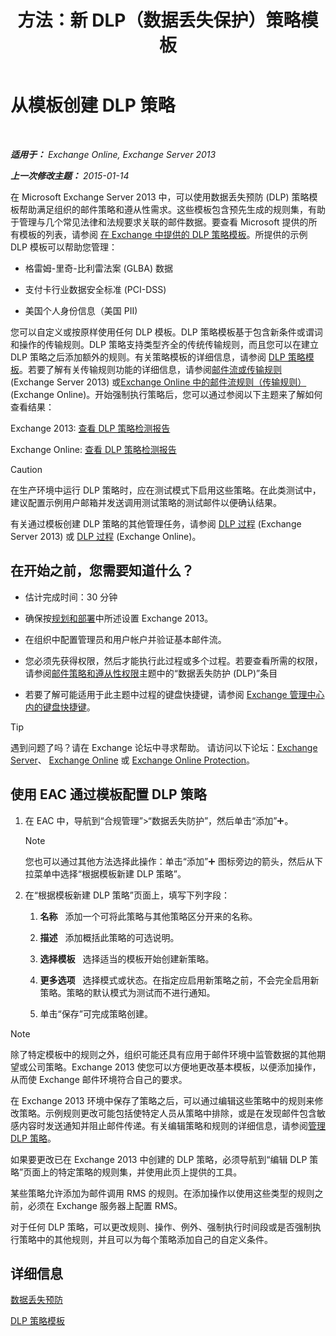 ﻿---
title: 方法：新 DLP（数据丢失保护）策略模板
TOCTitle: 从模板创建 DLP 策略
ms:assetid: 4432ef8b-6108-48d3-b2af-43ef5b40d2bc
ms:mtpsurl: https://technet.microsoft.com/zh-cn/library/JJ150515(v=EXCHG.150)
ms:contentKeyID: 50489660
ms.date: 01/11/2018
mtps_version: v=EXCHG.150
ms.translationtype: HT
---

# 从模板创建 DLP 策略

 

_**适用于：** Exchange Online, Exchange Server 2013_

_**上一次修改主题：** 2015-01-14_

在 Microsoft Exchange Server 2013 中，可以使用数据丢失预防 (DLP) 策略模板帮助满足组织的邮件策略和遵从性需求。这些模板包含预先生成的规则集，有助于管理与几个常见法律和法规要求关联的邮件数据。要查看 Microsoft 提供的所有模板的列表，请参阅 [在 Exchange 中提供的 DLP 策略模板](dlp-policy-templates-supplied-in-exchange-exchange-2013-help.md)。所提供的示例 DLP 模板可以帮助您管理：

  - 格雷姆-里奇-比利雷法案 (GLBA) 数据

  - 支付卡行业数据安全标准 (PCI-DSS)

  - 美国个人身份信息（美国 PII)

您可以自定义或按原样使用任何 DLP 模板。DLP 策略模板基于包含新条件或谓词和操作的传输规则。DLP 策略支持类型齐全的传统传输规则，而且您可以在建立 DLP 策略之后添加额外的规则。有关策略模板的详细信息，请参阅 [DLP 策略模板](dlp-policy-templates-exchange-2013-help.md)。若要了解有关传输规则功能的详细信息，请参阅[邮件流或传输规则](mail-flow-rules-transport-rules-in-exchange-2013-exchange-2013-help.md) (Exchange Server 2013) 或[Exchange Online 中的邮件流规则（传输规则）](https://technet.microsoft.com/zh-cn/library/jj919238\(v=exchg.150\)) (Exchange Online)。开始强制执行策略后，您可以通过参阅以下主题来了解如何查看结果：

Exchange 2013: [查看 DLP 策略检测报告](view-dlp-policy-detection-reports-exchange-2013-help.md)

Exchange Online: [查看 DLP 策略检测报告](https://technet.microsoft.com/zh-cn/library/dn904484\(v=exchg.150\))

> [!CAUTION]  
> 在生产环境中运行 DLP 策略时，应在测试模式下启用这些策略。在此类测试中，建议配置示例用户邮箱并发送调用测试策略的测试邮件以便确认结果。


有关通过模板创建 DLP 策略的其他管理任务，请参阅 [DLP 过程](dlp-procedures-exchange-2013-help.md) (Exchange Server 2013) 或 [DLP 过程](https://technet.microsoft.com/zh-cn/library/jj938003\(v=exchg.150\)) (Exchange Online)。

## 在开始之前，您需要知道什么？

  - 估计完成时间：30 分钟

  - 确保按[规划和部署](planning-and-deployment-for-exchange-2013-installation-instructions.md)中所述设置 Exchange 2013。

  - 在组织中配置管理员和用户帐户并验证基本邮件流。

  - 您必须先获得权限，然后才能执行此过程或多个过程。若要查看所需的权限，请参阅[邮件策略和遵从性权限](messaging-policy-and-compliance-permissions-exchange-2013-help.md)主题中的“数据丢失防护 (DLP)”条目

  - 若要了解可能适用于此主题中过程的键盘快捷键，请参阅 [Exchange 管理中心内的键盘快捷键](keyboard-shortcuts-in-the-exchange-admin-center-exchange-online-protection-help.md)。

> [!TIP]  
> 遇到问题了吗？请在 Exchange 论坛中寻求帮助。 请访问以下论坛：<a href="https://go.microsoft.com/fwlink/p/?linkid=60612">Exchange Server</a>、 <a href="https://go.microsoft.com/fwlink/p/?linkid=267542">Exchange Online</a> 或 <a href="https://go.microsoft.com/fwlink/p/?linkid=285351">Exchange Online Protection</a>。


## 使用 EAC 通过模板配置 DLP 策略

1.  在 EAC 中，导航到“合规管理”\>“数据丢失防护”，然后单击“添加”![添加图标](images/JJ218640.c1e75329-d6d7-4073-a27d-498590bbb558(EXCHG.150).gif "添加图标")。
    
    > [!NOTE]  
    > 您也可以通过其他方法选择此操作：单击“添加”<img src="images/JJ218640.c1e75329-d6d7-4073-a27d-498590bbb558(EXCHG.150).gif" title="添加图标" alt="添加图标" /> 图标旁边的箭头，然后从下拉菜单中选择“根据模板新建 DLP 策略”。


2.  在“根据模板新建 DLP 策略”页面上，填写下列字段：
    
    1.  **名称**   添加一个可将此策略与其他策略区分开来的名称。
    
    2.  **描述**   添加概括此策略的可选说明。
    
    3.  **选择模板**   选择适当的模板开始创建新策略。
    
    4.  **更多选项**   选择模式或状态。在指定应启用新策略之前，不会完全启用新策略。策略的默认模式为测试而不进行通知。
    
    5.  单击“保存”可完成策略创建。

> [!NOTE]  
> 除了特定模板中的规则之外，组织可能还具有应用于邮件环境中监管数据的其他期望或公司策略。Exchange 2013 使您可以方便地更改基本模板，以便添加操作，从而使 Exchange 邮件环境符合自己的要求。


在 Exchange 2013 环境中保存了策略之后，可以通过编辑这些策略中的规则来修改策略。示例规则更改可能包括使特定人员从策略中排除，或是在发现邮件包含敏感内容时发送通知并阻止邮件传递。有关编辑策略和规则的详细信息，请参阅[管理 DLP 策略](manage-dlp-policies-exchange-2013-help.md)。

如果要更改已在 Exchange 2013 中创建的 DLP 策略，必须导航到“编辑 DLP 策略”页面上的特定策略的规则集，并使用此页上提供的工具。

某些策略允许添加为邮件调用 RMS 的规则。在添加操作以使用这些类型的规则之前，必须在 Exchange 服务器上配置 RMS。

对于任何 DLP 策略，可以更改规则、操作、例外、强制执行时间段或是否强制执行策略中的其他规则，并且可以为每个策略添加自己的自定义条件。

## 详细信息

[数据丢失预防](technical-overview-of-dlp-data-loss-prevention-in-exchange.md)

[DLP 策略模板](dlp-policy-templates-exchange-2013-help.md)


